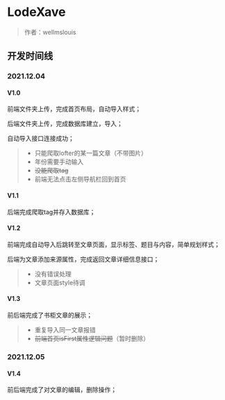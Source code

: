 # LodeXave

> 作者：wellmslouis



## 开发时间线

### 2021.12.04

#### V1.0

前端文件夹上传，完成首页布局，自动导入样式；

后端文件夹上传，完成数据库建立，导入；

自动导入接口连接成功；

> - 只能爬取lofter的某一篇文章（不带图片）
> - 年份需要手动输入
> - ~~没能爬取tag~~
> - 前端无法点击左侧导航栏回到首页

#### V1.1

后端完成爬取tag并存入数据库；

#### V1.2

前端完成自动导入后跳转至文章页面，显示标签、题目与内容，简单规划样式；

后端为文章添加来源属性，完成返回文章详细信息接口；

> - 没有错误处理
> - 文章页面style待调

#### V1.3

前后端完成了书柜文章的展示；

> - 重复导入同一文章报错
> - ~~前端首页isFirst属性逻辑问题~~（暂时删除）

### 2021.12.05

#### V1.4

前后端完成了对文章的编辑，删除操作；
